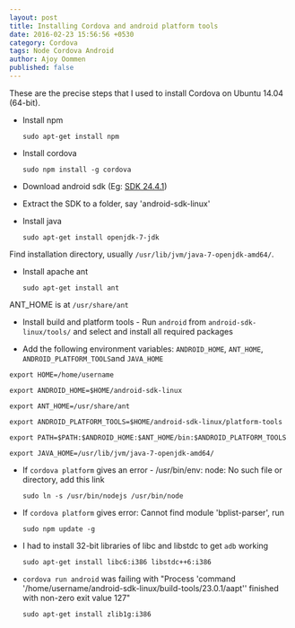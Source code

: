 ```yaml
---
layout: post
title: Installing Cordova and android platform tools
date: 2016-02-23 15:56:56 +0530
category: Cordova
tags: Node Cordova Android
author: Ajoy Oommen
published: false
---
```

These are the precise steps that I used to install Cordova on Ubuntu 14.04 (64-bit).

* Install npm

      sudo apt-get install npm

* Install cordova

      sudo npm install -g cordova

* Download android sdk (Eg: [SDK 24.4.1](http://dl.google.com/android/android-sdk_r24.4.1-linux.tgz))
* Extract the SDK to a folder, say 'android-sdk-linux'
* Install java

      sudo apt-get install openjdk-7-jdk

 Find installation directory, usually `/usr/lib/jvm/java-7-openjdk-amd64/`.

* Install apache ant

      sudo apt-get install ant

 ANT_HOME is at `/usr/share/ant`

* Install build and platform tools - Run `android` from `android-sdk-linux/tools/` and select and install all required packages

* Add the following environment variables: `ANDROID_HOME`, `ANT_HOME`, `ANDROID_PLATFORM_TOOLS`and `JAVA_HOME`

 ```
 export HOME=/home/username

 export ANDROID_HOME=$HOME/android-sdk-linux

 export ANT_HOME=/usr/share/ant

 export ANDROID_PLATFORM_TOOLS=$HOME/android-sdk-linux/platform-tools

 export PATH=$PATH:$ANDROID_HOME:$ANT_HOME/bin:$ANDROID_PLATFORM_TOOLS

 export JAVA_HOME=/usr/lib/jvm/java-7-openjdk-amd64/
 ```

* If `cordova platform` gives an error - /usr/bin/env: node: No such file or directory, add this link

      sudo ln -s /usr/bin/nodejs /usr/bin/node

* If `cordova platform` gives error: Cannot find module 'bplist-parser', run

      sudo npm update -g

* I had to install 32-bit libraries of libc and libstdc to get `adb` working

      sudo apt-get install libc6:i386 libstdc++6:i386

* `cordova run android` was failing with "Process 'command '/home/username/android-sdk-linux/build-tools/23.0.1/aapt'' finished with non-zero exit value 127"

      sudo apt-get install zlib1g:i386